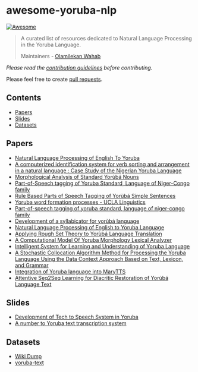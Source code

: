 # awesome-yoruba-nlp 

[![Awesome](https://cdn.rawgit.com/sindresorhus/awesome/d7305f38d29fed78fa85652e3a63e154dd8e8829/media/badge.svg)](https://github.com/sindresorhus/awesome)

> A curated list of resources dedicated to Natural Language Processing in the Yoruba Language.
>
> Maintainers - [Olamilekan Wahab](https://github.com/olamyy)

*Please read the [contribution guidelines](contributing.md) before contributing.*

Please feel free to create [pull requests](https://github.com/olamyy/awesome-yoruba-nlp/pulls).


## Contents

 - [Papers](#papers)
 - [Slides](#slides)
 - [Datasets](#datasets)
 
 
## Papers
* [Natural Language Processing of English To Yoruba](https://www.researchgate.net/publication/301988345_NATURAL_LANGUAGE_PROCESSING_OF_ENGLISH_LANGUAGE_TO_YORUBA_LANGUAGE)
* [A computerized identification system for verb sorting and arrangement in a natural language : Case Study of the Nigerian Yoruba Language](http://www.eajournals.org/wp-content/uploads/A-Computerized-Identification-System-for-Verb-Sorting-and-Arrangement-in-a-Natural-Language-Case-Study-of-the-Nigerian-Yoruba-Language.pdf)
* [Morphological Analysis of Standard Yorùbá Nouns](http://www.ajer.org/papers/v5(06)/B05060812.pdf)
* [Part-of-Speech tagging of Yoruba Standard, Language of Niger-Congo family](http://www.isca.in/COM_IT_SCI/Archive/v1/i1/1.ISCA-RJCITS-2013-003.pdf)
* [Rule Based Parts of Speech Tagging of Yorùbá Simple Sentences](https://www.grin.com/document/347022)
* [Yoruba word formation processes - UCLA Linguistics](http://linguistics.ucla.edu/images/stories/adewole.1995.pdf)
* [Part-of-speech tagging of yoruba standard, language of niger-congo family](https://leilbadrahzaki.wordpress.com/)
* [Development of a syllabicator for yorùbá language](http://ifecisrg.org/sites/default/files/articles/SYoruba_%20syllabicator_4.pdf)
* [Natural Language Processing of English to Yoruba Language](https://www.researchgate.net/profile/Abayomi_Alli_Adebayo/publication/296675810_AIT_2015_Conference_Proceedings/links/56d7e26508aebe4638af23a4/AIT-2015-Conference-Proceedings.pdf#page=120)
* [Applying Rough Set Theory to Yorùbá Language Translation](https://www.researchgate.net/profile/Babatunde_Obalalu/publication/301888987_APPLYING_ROUGH_SET_THEORY_TO_YORUBA_LANGUAGE_TRANSLATION/links/572b1fab08ae2efbfdbdbe89.pdf)
* [A Computational Model Of Yoruba Morphology Lexical Analyzer](http://citeseerx.ist.psu.edu/viewdoc/download?doi=10.1.1.740.823&rep=rep1&type=pdf)
* [Intelligent System for Learning and Understanding of Yoruba Language](https://pdfs.semanticscholar.org/ac53/a1d3c93518fabd26470181ecbf07462e5e17.pdf)
* [A Stochastic Collocation Algorithm Method for Processing the Yoruba Language Using the Data Context Approach Based on Text, Lexicon, and Grammar](http://www.akamaiuniversity.us/PJST19_1_175.pdf)
* [Integration of Yoruba language into MaryTTS](https://link.springer.com/article/10.1007/s10772-016-9334-8)
* [Attentive Seq2Seq Learning for Diacritic Restoration of Yorùbá Language Text](https://arxiv.org/abs/1804.00832)



## Slides
* [Development of Tech to Speech System in Yoruba](https://www.slideshare.net/AlexanderDecker/development-of-text-to-speech-system-for-yoruba-language)
* [A number to Yoruba text transcription system](https://www.slideshare.net/aflat/a-number-to-yorb-text-transcription-system)

## Datasets
* [Wiki Dump](https://dumps.wikimedia.org/yowiki/20180901/)
* [yoruba-text](https://github.com/Niger-Volta-LTI/yoruba-text)
